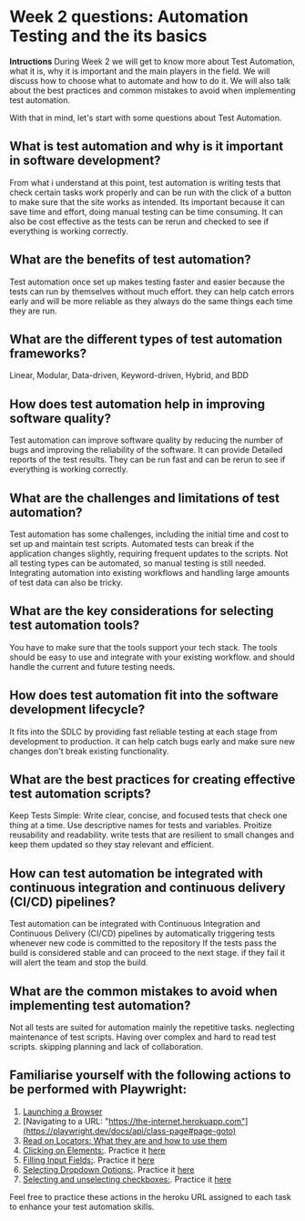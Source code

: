 # Week 2 questions: Automation Testing and the its basics

**Intructions**
During Week 2 we will get to know more about Test Automation, what it is, why it is important and the main players in the field. We will discuss how to choose what to automate and how to do it. We will also talk about the best practices and common mistakes to avoid when implementing test automation.

With that in mind, let's start with some questions about Test Automation.

## What is test automation and why is it important in software development?
  From what i understand at this point, test automation is writing tests that check certain tasks work properly and can be run with the click of a button to make sure that the site works as intended. Its important because it can save time and effort, doing manual testing can be time consuming. It can also be cost effective as the tests can be rerun and checked to see if everything is working correctly.

## What are the benefits of test automation?
  Test automation once set up makes testing faster and easier because the tests can run by themselves without much effort. they can help catch errors early and will be more reliable as they always do the same things each time they are run.

## What are the different types of test automation frameworks?
  Linear, Modular, Data-driven, Keyword-driven, Hybrid, and BDD

## How does test automation help in improving software quality?
  Test automation can improve software quality by reducing the number of bugs and improving the reliability of the software. It can provide Detailed reports of the test results. They can be run fast and can be rerun to see if everything is working correctly.

## What are the challenges and limitations of test automation?
  Test automation has some challenges, including the initial time and cost to set up and maintain test scripts. Automated tests can break if the application changes slightly, requiring frequent updates to the scripts. Not all testing types can be automated, so manual testing is still needed. Integrating automation into existing workflows and handling large amounts of test data can also be tricky.

## What are the key considerations for selecting test automation tools?
  You have to make sure that the tools support your tech stack. The tools should be easy to use and integrate with your existing workflow. and should handle the current and future testing needs. 

## How does test automation fit into the software development lifecycle?
  It fits into the SDLC by providing fast reliable testing at each stage from development to production. it can help catch bugs early and make sure new changes don't break existing functionality.

## What are the best practices for creating effective test automation scripts?
  Keep Tests Simple: Write clear, concise, and focused tests that check one thing at a time. Use descriptive names for tests and variables. Proitize reusability and readability. write tests that are resilient to small changes and keep them updated so they stay relevant and efficient.
  
## How can test automation be integrated with continuous integration and continuous delivery (CI/CD) pipelines?
  Test automation can be integrated with Continuous Integration and Continuous Delivery (CI/CD) pipelines by automatically triggering tests whenever new code is committed to the repository If the tests pass the build is considered stable and can proceed to the next stage. if they fail it will alert the team and stop the build. 

## What are the common mistakes to avoid when implementing test automation?
  Not all tests are suited for automation mainly the repetitive tasks. neglecting maintenance of test scripts. Having over complex and hard to read test scripts. skipping planning and lack of collaboration.


## Familiarise yourself with the following actions to be performed with Playwright:

1. [Launching a Browser](https://playwright.dev/docs/api/class-test)
2. [Navigating to a URL: "https://the-internet.herokuapp.com"](https://playwright.dev/docs/api/class-page#page-goto)
3. [Read on Locators: What they are and how to use them](https://playwright.dev/docs/locators)
4. [Clicking on Elements:](https://playwright.dev/docs/input#mouse-click). Practice it [here](https://the-internet.herokuapp.com/add_remove_elements/)
5. [Filling Input Fields:](https://playwright.dev/docs/api/class-locator#locator-fill). Practice it [here](https://the-internet.herokuapp.com/inputs)
6. [Selecting Dropdown Options:](https://playwright.dev/docs/api/class-locator#locator-select-option). Practice it [here](https://the-internet.herokuapp.com/dropdown)
7. [Selecting and unselecting checkboxes:](https://playwright.dev/docs/input#checkboxes-and-radio-buttons). Practice it [here](https://the-internet.herokuapp.com/checkboxes)

Feel free to practice these actions in the heroku URL assigned to each task to enhance your test automation skills.
